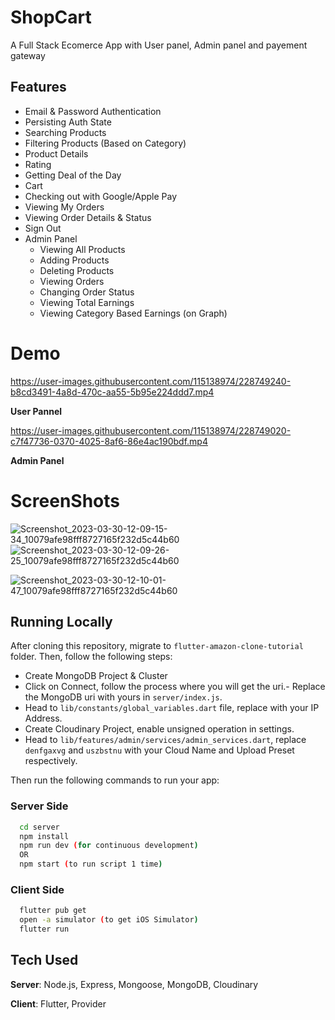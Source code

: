 # ShopCart
 A Full Stack Ecomerce App with User panel, Admin panel and payement gateway

## Features
- Email & Password Authentication
- Persisting Auth State
- Searching Products
- Filtering Products (Based on Category)
- Product Details
- Rating
- Getting Deal of the Day
- Cart
- Checking out with Google/Apple Pay
- Viewing My Orders
- Viewing Order Details & Status
- Sign Out
- Admin Panel
    - Viewing All Products
    - Adding Products
    - Deleting Products
    - Viewing Orders
    - Changing Order Status
    - Viewing Total Earnings
    - Viewing Category Based Earnings (on Graph)


# Demo








https://user-images.githubusercontent.com/115138974/228749240-b8cd3491-4a8d-470c-aa55-5b95e224ddd7.mp4







**User Pannel**


















https://user-images.githubusercontent.com/115138974/228749020-c7f47736-0370-4025-8af6-86e4ac190bdf.mp4











**Admin Panel**

# ScreenShots
![Screenshot_2023-03-30-12-09-15-34_10079afe98fff8727165f232d5c44b60](https://user-images.githubusercontent.com/115138974/228755029-b37d646d-f571-4360-a936-ba20cc7ca5b9.jpg=250x250)![Screenshot_2023-03-30-12-09-26-25_10079afe98fff8727165f232d5c44b60](https://user-images.githubusercontent.com/115138974/228755050-103934c9-eb5e-479c-89d6-4940171bb248.jpg)


![Screenshot_2023-03-30-12-10-01-47_10079afe98fff8727165f232d5c44b60](https://user-images.githubusercontent.com/115138974/228755102-746d44a3-083a-48c7-af08-49b321fb2bae.jpg)


## Running Locally
After cloning this repository, migrate to ```flutter-amazon-clone-tutorial``` folder. Then, follow the following steps:
- Create MongoDB Project & Cluster
- Click on Connect, follow the process where you will get the uri.- Replace the MongoDB uri with yours in ```server/index.js```.
- Head to ```lib/constants/global_variables.dart``` file, replace <yourip> with your IP Address. 
- Create Cloudinary Project, enable unsigned operation in settings.
- Head to ```lib/features/admin/services/admin_services.dart```, replace ```denfgaxvg``` and ```uszbstnu``` with your Cloud Name and Upload Preset respectively.

Then run the following commands to run your app:

### Server Side
```bash
  cd server
  npm install
  npm run dev (for continuous development)
  OR
  npm start (to run script 1 time)
```

### Client Side
```bash
  flutter pub get
  open -a simulator (to get iOS Simulator)
  flutter run
```

## Tech Used
**Server**: Node.js, Express, Mongoose, MongoDB, Cloudinary

**Client**: Flutter, Provider
    
